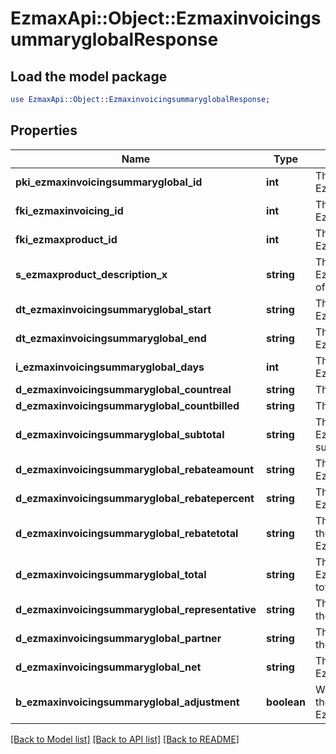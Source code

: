 # EzmaxApi::Object::EzmaxinvoicingsummaryglobalResponse

## Load the model package
```perl
use EzmaxApi::Object::EzmaxinvoicingsummaryglobalResponse;
```

## Properties
Name | Type | Description | Notes
------------ | ------------- | ------------- | -------------
**pki_ezmaxinvoicingsummaryglobal_id** | **int** | The unique ID of the Ezmaxinvoicingsummaryglobal | [optional] 
**fki_ezmaxinvoicing_id** | **int** | The unique ID of the Ezmaxinvoicing | [optional] 
**fki_ezmaxproduct_id** | **int** | The unique ID of the Ezmaxproduct | 
**s_ezmaxproduct_description_x** | **string** | The description of the Ezmaxproduct in the language of the requester | 
**dt_ezmaxinvoicingsummaryglobal_start** | **string** | The start date for the Ezmaxinvoicingsummaryglobal | 
**dt_ezmaxinvoicingsummaryglobal_end** | **string** | The end date for the Ezmaxinvoicingsummaryglobal | 
**i_ezmaxinvoicingsummaryglobal_days** | **int** | The number of days for the Ezmaxinvoicingsummaryglobal | 
**d_ezmaxinvoicingsummaryglobal_countreal** | **string** | The The count item calculated | 
**d_ezmaxinvoicingsummaryglobal_countbilled** | **string** | The The count item billed | 
**d_ezmaxinvoicingsummaryglobal_subtotal** | **string** | The Ezmaxinvoicingsummaryglobal subtotal | 
**d_ezmaxinvoicingsummaryglobal_rebateamount** | **string** | The rebate amount for the Ezmaxinvoicingsummaryglobal | 
**d_ezmaxinvoicingsummaryglobal_rebatepercent** | **string** | The rebate percentage of the Ezmaxinvoicingsummaryglobal | 
**d_ezmaxinvoicingsummaryglobal_rebatetotal** | **string** | The rebate amount total for the Ezmaxinvoicingsummaryglobal | 
**d_ezmaxinvoicingsummaryglobal_total** | **string** | The Ezmaxinvoicingsummaryglobal total | 
**d_ezmaxinvoicingsummaryglobal_representative** | **string** | The amount of commission for the representative | [optional] 
**d_ezmaxinvoicingsummaryglobal_partner** | **string** | The amount of commission for the partner | [optional] 
**d_ezmaxinvoicingsummaryglobal_net** | **string** | The net amount of the Ezmaxinvoicingsummaryglobal | [optional] 
**b_ezmaxinvoicingsummaryglobal_adjustment** | **boolean** | Whether it is adjustment for the Ezmaxinvoicingsummaryglobal | 

[[Back to Model list]](../README.md#documentation-for-models) [[Back to API list]](../README.md#documentation-for-api-endpoints) [[Back to README]](../README.md)


